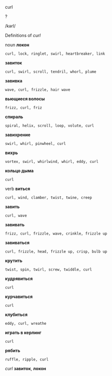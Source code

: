 curl

?

/kərl/

Definitions of _curl_

noun
**локон**

    curl, lock, ringlet, swirl, heartbreaker, link
**завиток**

    curl, swirl, scroll, tendril, whorl, plume
**завивка**

    wave, curl, frizzle, hair wave
**вьющиеся волосы**

    frizz, curl, friz
**спираль**

    spiral, helix, scroll, loop, volute, curl
**завихрение**

    swirl, whirl, pinwheel, curl
**вихрь**

    vortex, swirl, whirlwind, whirl, eddy, curl
**кольцо дыма**

    curl

verb
**виться**

    curl, wind, clamber, twist, twine, creep
**завить**

    curl, wave
**завивать**

    frizz, curl, frizzle, wave, crinkle, frizzle up
**завиваться**

    curl, frizzle, head, frizzle up, crisp, bulb up
**крутить**

    twist, spin, twirl, screw, twiddle, curl
**кудрявиться**

    curl
**курчавиться**

    curl
**клубиться**

    eddy, curl, wreathe
**играть в керлинг**

    curl
**рябить**

    ruffle, ripple, curl

_curl_
**завиток**, **локон**